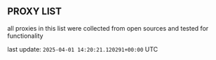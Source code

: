 ## PROXY LIST

all proxies in this list were collected from open sources and tested for functionality

last update: `2025-04-01 14:20:21.120291+00:00` UTC